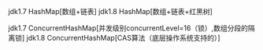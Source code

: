 jdk1.7 HashMap[数组+链表]
jdk1.8 HashMap[数组+链表+红黑树]


jdk1.7 ConcurrentHashMap[并发级别concurrentLevel=16（锁）,数组分段的隔离锁]
jdk1.8 ConcurrentHashMap[CAS算法（底层操作系统支持的）]